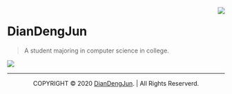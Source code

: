 <a href="#">
<img align="right" src="https://github-readme-stats.vercel.app/api?username=diandengjun&show_icons=true">
</a>

# DianDengJun

> A student majoring in computer science in college.

![](https://github-readme-stats.vercel.app/api/top-langs/?username=diandengjun&hide=html,javascript,css)

---

<p align="center">COPYRIGHT © 2020 <a href="https://www.xxdiandeng.cn">DianDengJun</a>. | All Rights Reserverd.</p>
